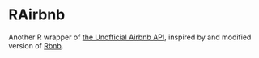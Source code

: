# RAirbnb
Another R wrapper of [the Unofficial Airbnb API](http://airbnbapi.org), inspired by and modified version of [Rbnb](https://github.com/NoahZinsmeister/Rbnb).
